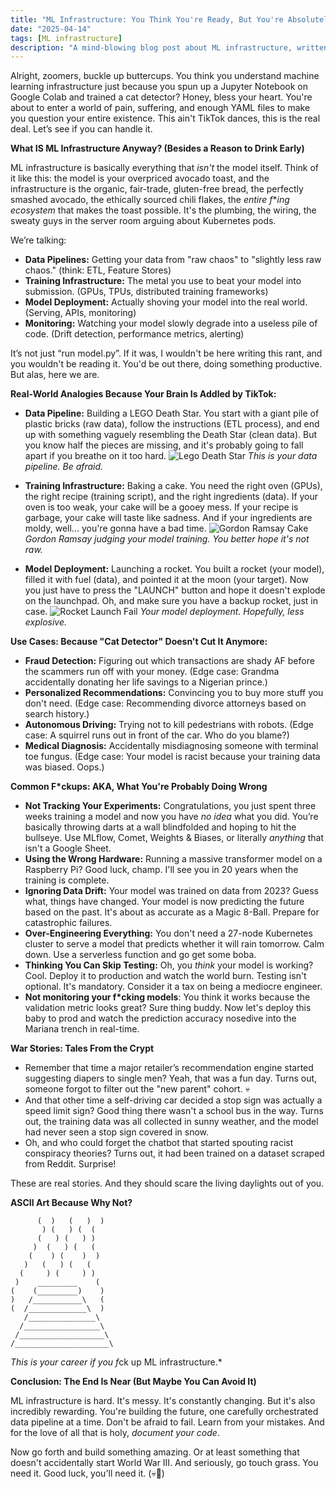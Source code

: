 ```yaml
---
title: "ML Infrastructure: You Think You're Ready, But You're Absolutely NOT (💀🙏)"
date: "2025-04-14"
tags: [ML infrastructure]
description: "A mind-blowing blog post about ML infrastructure, written for chaotic Gen Z engineers who think they're hot sh*t but need a reality check."
---
```


Alright, zoomers, buckle up buttercups. You think you understand machine learning infrastructure just because you spun up a Jupyter Notebook on Google Colab and trained a cat detector? Honey, bless your heart. You're about to enter a world of pain, suffering, and enough YAML files to make you question your entire existence. This ain't TikTok dances, this is the real deal. Let’s see if you can handle it.

**What IS ML Infrastructure Anyway? (Besides a Reason to Drink Early)**

ML infrastructure is basically everything that *isn't* the model itself. Think of it like this: the model is your overpriced avocado toast, and the infrastructure is the organic, fair-trade, gluten-free bread, the perfectly smashed avocado, the ethically sourced chili flakes, the *entire f***ing ecosystem* that makes the toast possible. It's the plumbing, the wiring, the sweaty guys in the server room arguing about Kubernetes pods.

We’re talking:

*   **Data Pipelines:** Getting your data from "raw chaos" to "slightly less raw chaos." (think: ETL, Feature Stores)
*   **Training Infrastructure:** The metal you use to beat your model into submission. (GPUs, TPUs, distributed training frameworks)
*   **Model Deployment:** Actually shoving your model into the real world. (Serving, APIs, monitoring)
*   **Monitoring:** Watching your model slowly degrade into a useless pile of code. (Drift detection, performance metrics, alerting)

It’s not just “run model.py”. If it was, I wouldn't be here writing this rant, and you wouldn't be reading it. You'd be out there, doing something productive. But alas, here we are.

**Real-World Analogies Because Your Brain Is Addled by TikTok:**

*   **Data Pipeline:** Building a LEGO Death Star. You start with a giant pile of plastic bricks (raw data), follow the instructions (ETL process), and end up with something vaguely resembling the Death Star (clean data). But you know half the pieces are missing, and it's probably going to fall apart if you breathe on it too hard.
![Lego Death Star](https://i.kym-cdn.com/entries/icons/original/000/022/405/deathstar.jpg) *This is your data pipeline. Be afraid.*

*   **Training Infrastructure:** Baking a cake. You need the right oven (GPUs), the right recipe (training script), and the right ingredients (data). If your oven is too weak, your cake will be a gooey mess. If your recipe is garbage, your cake will taste like sadness. And if your ingredients are moldy, well... you're gonna have a bad time.
![Gordon Ramsay Cake](https://i.imgflip.com/39i55l.jpg) *Gordon Ramsay judging your model training. You better hope it's not raw.*

*   **Model Deployment:** Launching a rocket. You built a rocket (your model), filled it with fuel (data), and pointed it at the moon (your target). Now you just have to press the "LAUNCH" button and hope it doesn't explode on the launchpad. Oh, and make sure you have a backup rocket, just in case.
![Rocket Launch Fail](https://i.ytimg.com/vi/rO1d35U-l3M/maxresdefault.jpg) *Your model deployment. Hopefully, less explosive.*

**Use Cases: Because "Cat Detector" Doesn't Cut It Anymore:**

*   **Fraud Detection:** Figuring out which transactions are shady AF before the scammers run off with your money. (Edge case: Grandma accidentally donating her life savings to a Nigerian prince.)
*   **Personalized Recommendations:** Convincing you to buy more stuff you don't need. (Edge case: Recommending divorce attorneys based on search history.)
*   **Autonomous Driving:** Trying not to kill pedestrians with robots. (Edge case: A squirrel runs out in front of the car. Who do you blame?)
*   **Medical Diagnosis:** Accidentally misdiagnosing someone with terminal toe fungus. (Edge case: Your model is racist because your training data was biased. Oops.)

**Common F*ckups: AKA, What You're Probably Doing Wrong**

*   **Not Tracking Your Experiments:** Congratulations, you just spent three weeks training a model and now you have *no idea* what you did. You’re basically throwing darts at a wall blindfolded and hoping to hit the bullseye. Use MLflow, Comet, Weights & Biases, or literally *anything* that isn't a Google Sheet.
*   **Using the Wrong Hardware:** Running a massive transformer model on a Raspberry Pi? Good luck, champ. I'll see you in 20 years when the training is complete.
*   **Ignoring Data Drift:** Your model was trained on data from 2023? Guess what, things have changed. Your model is now predicting the future based on the past. It's about as accurate as a Magic 8-Ball. Prepare for catastrophic failures.
*   **Over-Engineering Everything:** You don't need a 27-node Kubernetes cluster to serve a model that predicts whether it will rain tomorrow. Calm down. Use a serverless function and go get some boba.
*   **Thinking You Can Skip Testing:** Oh, you *think* your model is working? Cool. Deploy it to production and watch the world burn. Testing isn't optional. It's mandatory. Consider it a tax on being a mediocre engineer.
*   **Not monitoring your f\*cking models**: You think it works because the validation metric looks great? Sure thing buddy. Now let's deploy this baby to prod and watch the prediction accuracy nosedive into the Mariana trench in real-time.

**War Stories: Tales From the Crypt**

*   Remember that time a major retailer’s recommendation engine started suggesting diapers to single men? Yeah, that was a fun day. Turns out, someone forgot to filter out the "new parent" cohort. 💀
*   And that other time a self-driving car decided a stop sign was actually a speed limit sign? Good thing there wasn't a school bus in the way. Turns out, the training data was all collected in sunny weather, and the model had never seen a stop sign covered in snow.
*   Oh, and who could forget the chatbot that started spouting racist conspiracy theories? Turns out, it had been trained on a dataset scraped from Reddit. Surprise!

These are real stories. And they should scare the living daylights out of you.

**ASCII Art Because Why Not?**

```
      (  )   (   )  )
       ) (   ) (  (
      (   ) (   ) )
     )  (   ) (   (
    (    ) (    )  )
   )   (   ) (   (
  (     ) (     ) )
 )    _________    (
(    (_________)    )
)   /___________\   (
(  /_____________\  )
   /_______________\
  /_________________\
 /___________________\
/_____________________\
```
*This is your career if you f*ck up ML infrastructure.*

**Conclusion: The End Is Near (But Maybe You Can Avoid It)**

ML infrastructure is hard. It's messy. It's constantly changing. But it's also incredibly rewarding. You're building the future, one carefully orchestrated data pipeline at a time. Don't be afraid to fail. Learn from your mistakes. And for the love of all that is holy, *document your code*.

Now go forth and build something amazing. Or at least something that doesn't accidentally start World War III. And seriously, go touch grass. You need it. Good luck, you'll need it. (💀🙏)
